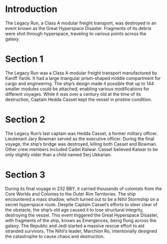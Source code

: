 # Introduction

The Legacy Run, a Class A modular freight transport, was destroyed in an event known as the Great Hyperspace Disaster.
Fragments of its debris were shot through hyperspace, traveling to various points across the galaxy.

# Section 1

The Legacy Run was a Class A modular freight transport manufactured by Kaniff Yards.
It had a large triangular prism-shaped middle compartment for cargo and engineering.
The ship’s design made it possible that up to 144 smaller modules could be attached, enabling various modifications for different voyages.
While it was over a century old at the time of its destruction, Captain Hedda Casset kept the vessel in pristine condition.

# Section 2

The Legacy Run’s last captain was Hedda Casset, a former military officer.
Lieutenant Jary Bowman served as the executive officer.
During the final voyage, the ship’s bridge was destroyed, killing both Casset and Bowman.
Other crew members included Cadet Kalwar.
Casset believed Kalwar to be only slightly older than a child named Serj Ukkarian.

# Section 3

During its final voyage in 232 BBY, it carried thousands of colonists from the Core Worlds and Colonies to the Outer Rim Territories.
The ship encountered a mass shadow, which turned out to be a Nihil Stormship on a secret hyperspace route.
Despite Captain Casset’s efforts to steer clear of the obstacle, the ship’s old age caused it to lose structural integrity, destroying the vessel.
This event triggered the Great Hyperspace Disaster, with fragments of the ship, known as Emergences, being flung across the galaxy.
The Republic and Jedi started a massive rescue effort to aid stranded survivors.
The Nihil’s leader, Marchion Ro, intentionally designed the catastrophe to cause chaos and destruction.
